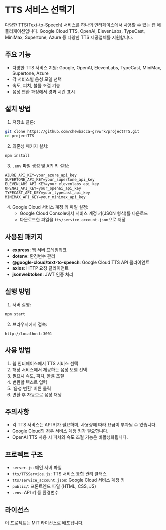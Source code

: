 # TTS 서비스 선택기

다양한 TTS(Text-to-Speech) 서비스를 하나의 인터페이스에서 사용할 수 있는 웹 애플리케이션입니다. Google Cloud TTS, OpenAI, ElevenLabs, TypeCast, MiniMax, Supertone, Azure 등 다양한 TTS 제공업체를 지원합니다.

## 주요 기능

- 다양한 TTS 서비스 지원: Google, OpenAI, ElevenLabs, TypeCast, MiniMax, Supertone, Azure
- 각 서비스별 음성 모델 선택
- 속도, 피치, 볼륨 조절 기능
- 음성 변환 과정에서 경과 시간 표시

## 설치 방법

1. 저장소 클론:
```bash
git clone https://github.com/chewbacca-grvwrk/projectTTS.git
cd projectTTS
```

2. 의존성 패키지 설치:
```bash
npm install
```

3. `.env` 파일 생성 및 API 키 설정:
```
AZURE_API_KEY=your_azure_api_key
SUPERTONE_API_KEY=your_supertone_api_key
ELEVENLABS_API_KEY=your_elevenlabs_api_key
OPENAI_API_KEY=your_openai_api_key
TYPECAST_API_KEY=your_typecast_api_key
MINIMAX_API_KEY=your_minimax_api_key
```

4. Google Cloud 서비스 계정 키 파일 설정:
   - Google Cloud Console에서 서비스 계정 키(JSON 형식)를 다운로드
   - 다운로드한 파일을 `tts/service_account.json`으로 저장

## 사용된 패키지

- **express**: 웹 서버 프레임워크
- **dotenv**: 환경변수 관리
- **@google-cloud/text-to-speech**: Google Cloud TTS API 클라이언트
- **axios**: HTTP 요청 클라이언트
- **jsonwebtoken**: JWT 인증 처리

## 실행 방법

1. 서버 실행:
```bash
npm start
```

2. 브라우저에서 접속:
```
http://localhost:3001
```

## 사용 방법

1. 웹 인터페이스에서 TTS 서비스 선택
2. 해당 서비스에서 제공하는 음성 모델 선택
3. 필요시 속도, 피치, 볼륨 조절
4. 변환할 텍스트 입력
5. '음성 변환' 버튼 클릭
6. 변환 후 자동으로 음성 재생

## 주의사항

- 각 TTS 서비스는 API 키가 필요하며, 사용량에 따라 요금이 부과될 수 있습니다.
- Google Cloud의 경우 서비스 계정 키가 필요합니다.
- OpenAI TTS 사용 시 피치와 속도 조절 기능은 비활성화됩니다.

## 프로젝트 구조

- `server.js`: 메인 서버 파일
- `tts/TTSService.js`: TTS 서비스 통합 관리 클래스
- `tts/service_account.json`: Google Cloud 서비스 계정 키
- `public/`: 프론트엔드 파일 (HTML, CSS, JS)
- `.env`: API 키 등 환경변수

## 라이선스

이 프로젝트는 MIT 라이선스로 배포됩니다. 